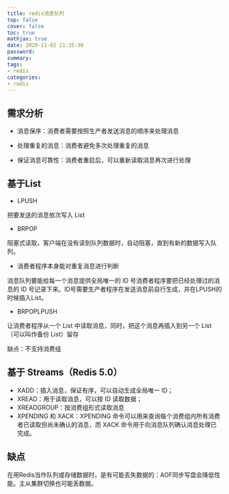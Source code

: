 ```yaml
---
title: redis消息队列
top: false
cover: false
toc: true
mathjax: true
date: 2020-11-02 21:35:36
password:
summary:
tags:
- redis
categories:
- redis
---
```


## 需求分析

- 消息保序：消费者需要按照生产者发送消息的顺序来处理消息

- 处理重复的消息：消费者避免多次处理重复的消息

- 保证消息可靠性：消费者重启后，可以重新读取消息再次进行处理

## 基于List

-  LPUSH 

把要发送的消息依次写入 List

- BRPOP 

阻塞式读取，客户端在没有读到队列数据时，自动阻塞，直到有新的数据写入队列。

- 消费者程序本身能对重复消息进行判断

消息队列要能给每一个消息提供全局唯一的 ID 号消费者程序要把已经处理过的消息的 ID 号记录下来。ID号需要生产者程序在发送消息前自行生成，并在LPUSH的时候插入List。

- BRPOPLPUSH

让消费者程序从一个 List 中读取消息，同时，把这个消息再插入到另一个 List（可以叫作备份 List）留存

缺点：不支持消费组

## 基于 Streams（Redis 5.0）

- XADD：插入消息，保证有序，可以自动生成全局唯一 ID；
- XREAD：用于读取消息，可以按 ID 读取数据；
- XREADGROUP：按消费组形式读取消息
- XPENDING 和 XACK：XPENDING 命令可以用来查询每个消费组内所有消费者已读取但尚未确认的消息，而 XACK 命令用于向消息队列确认消息处理已完成。

## 缺点

在用Redis当作队列或存储数据时，是有可能丢失数据的：AOF同步写盘会降低性能。主从集群切换也可能丢数据。

